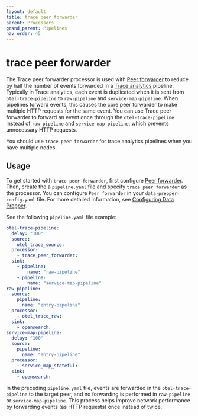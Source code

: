 ```yaml
---
layout: default
title: trace peer forwarder
parent: Processors
grand_parent: Pipelines
nav_order: 45
---
```


# trace peer forwarder

The Trace peer forwarder processor is used with [Peer forwarder]({{site.url}}{{site.baseurl}}/managing-data-prepper/peer-forwarder/) to reduce by half the number of events forwarded in a [Trace analytics]({{site.url}}{{site.baseurl}}/data-prepper/common-use-cases/trace-analytics/) pipeline. Typically in Trace analytics, each event is duplicated when it is sent from `otel-trace-pipeline` to `raw-pipeline` and `service-map-pipeline`. When pipelines forward events, this causes the core peer forwarder to make multiple HTTP requests for the same event. You can use Trace peer forwarder to forward an event once through the `otel-trace-pipeline` instead of `raw-pipeline` and `service-map-pipeline`, which prevents unnecessary HTTP requests.

You should use `trace peer forwarder` for trace analytics pipelines when you have multiple nodes.

## Usage

To get started with `trace peer forwarder`, first configure [Peer forwarder]({{site.url}}{{site.baseurl}}/managing-data-prepper/peer-forwarder/). Then, create the a `pipeline.yaml` file and specify `trace peer forwarder` as the processor. You can configure `Peer forwarder` in your `data-prepper-config.yaml` file. For more detailed information, see [Configuring Data Prepper]({{site.url}}{{site.baseurl}}/data-prepper/getting-started/#2-configuring-data-prepper).

See the following `pipeline.yaml` file example: 

```yaml
otel-trace-pipeline:
  delay: "100"
  source:
    otel_trace_source:
  processor:
    - trace_peer_forwarder:
  sink:
    - pipeline:
        name: "raw-pipeline"
    - pipeline:
        name: "service-map-pipeline"
raw-pipeline:
  source:
    pipeline:
      name: "entry-pipeline"
  processor:
    - otel_trace_raw:
  sink:
    - opensearch:
service-map-pipeline:
  delay: "100"
  source:
    pipeline:
      name: "entry-pipeline"
  processor:
    - service_map_stateful:
  sink:
    - opensearch:
```

In the preceding `pipeline.yaml` file, events are forwarded in the `otel-trace-pipeline` to the target peer, and no forwarding is performed in `raw-pipeline` or `service-map-pipeline`. This process helps improve network performance by forwarding events (as HTTP requests) once instead of twice. 